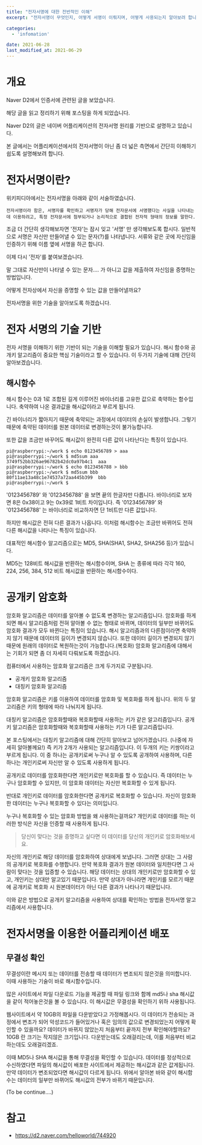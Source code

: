 ```yaml
---
title: "전자서명에 대한 전반적인 이해"
excerpt: "전자서명이 무엇인지, 어떻게 서명이 이뤄지며, 어떻게 사용되는지 알아보려 합니다."

categories:
  - 'infomation'

date: 2021-06-28
last_modified_at: 2021-06-29
---
```


# 개요

Naver D2에서 인증서에 관련된 글을 보았습니다. 

해당 글을 읽고 정리하기 위해 포스팅을 하게 되었습니다. 

Naver D2의 글은 네이버 어플리케이션의 전자서명 원리를 기반으로 설명하고 있습니다. 

본 글에서는 어플리케이션에서의 전자서명이 아닌 좀 더 넓은 측면에서 간단히 이해하기 쉽도록 설명해보려 합니다. 

# 전자서명이란?

위키피디아에서는 전자서명을 아래와 같이 서술하였습니다. 

```
전자서명이라 함은, 서명자를 확인하고 서명자가 당해 전자문서에 서명했다는 사실을 나타내는 데 이용하려고, 특정 전자문서에 첨부되거나 논리적으로 결합된 전자적 형태의 정보를 말한다.
```

조금 더 간단히 생각해보자면 '전자'는 잠시 잊고 '서명' 만 생각해보도록 합시다. 
일반적으로 서명은 자신만 만들어낼 수 있는 문자(?)를 나타냅니다. 
서류와 같은 곳에 자신임을 인증하기 위해 이름 옆에 서명을 하곤 합니다. 

이제 다시 '전자'를 붙여보겠습니다. 

말 그대로 자신만이 나타낼 수 있는 문자.... 가 아니고 값을 제출하여 자신임을 증명하는 방법입니다. 

어떻게 전자상에서 자신을 증명할 수 있는 값을 만들어낼까요? 

전자서명을 위한 기술을 알아보도록 하겠습니다. 

# 전자 서명의 기술 기반

전자 서명을 이해하기 위한 기반이 되는 기술을 이해할 필요가 있습니다. 
해시 함수와 공개키 알고리즘이 중요한 핵심 기술이라고 할 수 있습니다. 
이 두가지 기술에 대해 간단히 알아보겠습니다. 

## 해시함수

해시 함수는 0과 1로 조합된 길게 이루어진 바이너리를 고유한 값으로 축약하는 함수입니다. 
축약하여 나온 결과값을 해시값이라고 부르게 됩니다. 

긴 바이너리가 짧아지기 때문에 축약되는 과정에서 데이터의 손실이 발생합니다. 
그렇기때문에 축약된 데이터를 원본 데이터로 변경하는것이 불가능합니다. 

또한 값을 조금만 바꾸어도 해시값이 완전히 다른 값이 나타난다는 특징이 있습니다. 

```
pi@raspberrypi:~/work $ echo 0123456789 > aaa
pi@raspberrypi:~/work $ md5sum aaa
3749f52bb326ae96782b42dc0a97b4c1  aaa
pi@raspberrypi:~/work $ echo 0123456788 > bbb
pi@raspberrypi:~/work $ md5sum bbb
80f11ae13a48c1e74537a72aa445b399  bbb
pi@raspberrypi:~/work $
```

'0123456789' 와 '0123456788' 을 보면 끝의 한글자만 다릅니다. 
바이너리로 보자면 8은 0x38이고 9는 0x39로 1비트 차이입니다. 
즉 '0123456789' 와 '0123456788' 는 바이너리로 비교하자면 단 1비트만 다른 값입니다. 

하지만 해시값은 전혀 다른 결과가 나옵니다. 
이처럼 해시함수는 조금만 바뀌어도 전혀 다른 해시값을 나타나는 특징이 있습니다. 

대표적인 해시함수 알고리즘으로는 MD5, SHA(SHA1, SHA2, SHA256 등)가 있습니다.

MD5는 128비트 해시값을 반환하는 해시함수이며, SHA 는 종류에 따라 각각 160, 224, 256, 384, 512 비트 해시값을 반환하는 해시함수이다. 

# 공개키 암호화 

암호화 알고리즘은 데이터를 알아볼 수 없도록 변경하는 알고리즘입니다. 
암호화를 하게 되면 해시 알고리즘처럼 전혀 알아볼 수 없는 형태로 바뀌며, 데이터의 일부만 바뀌어도 암호화 결과가 모두 바뀐다는 특징이 있습니다. 
해시 알고리즘과의 다른점이라면 축약하지 않기 때문에 데이터의 길이가 변경되지 않습니다. 
또한 데이터 길이가 변경되지 않기 때문에 원래의 데이터로 복원하는것이 가능합니다.(복호화)
암호화 알고리즘에 대해서는 기회가 되면 좀 더 자세히 다뤄보도록 하겠습니다. 

컴퓨터에서 사용하는 암호화 알고리즘은 크게 두가지로 구분됩니다. 

* 공개키 암호화 알고리즘
* 대칭키 암호화 알고리즘

암호화 알고리즘은 키를 이용하여 데이터를 암호화 및 복호화를 하게 됩니다. 
위의 두 알고리즘은 키의 형태에 따라 나눠지게 됩니다. 

대칭키 알고리즘은 암호화할때와 복호화할때 사용하는 키가 같은 알고리즘입니다. 
공개키 알고리즘은 암호화할때와 복호화할때 사용하는 키가 다른 알고리즘입니다. 

본 포스팅에서는 대칭키 알고리즘에 대해 간단히 알아보고 넘어가겠습니다. (나중에 자세히 알아볼께요!)
즉 키가 2개가 사용되는 알고리즘입니다. 이 두개의 키는 키쌍이라고 부르게 됩니다. 
이 중 하나는 공개키로써 누구나 알 수 있도록 공개하여 사용하며, 다른 하나는 개인키로써 자신만 알 수 있도록 사용하게 됩니다. 

공개키로 데이터를 암호화한다면 개인키로만 복호화를 할 수 있습니다. 
즉 데이터는 누구나 암호화할 수 있지만, 이 암호화 데이터는 자신만 복호화할 수 있게 됩니다.

반대로 개인키로 데이터를 암호화한다면 공개키로 복호화할 수 있습니다. 
자신이 암호화한 데이터는 누구나 복호화할 수 있다는 의미입니다. 

누구나 복호화할 수 있는 암호화 방법을 왜 사용하는걸까요?
개인키로 데이터를 하는 이러한 방식은 자신을 인증할 때 사용하게 됩니다. 

> 당신이 맞다는 것을 증명하고 싶다면 이 데이터를 당신의 개인키로 암호화해보세요.

자신의 개인키로 해당 데이터를 암호화하여 상대에게 보냅니다. 
그러면 상대는 그 사람의 공개키로 복호화를 수행합니다. 
만약 복호화 결과가 원본 데이터와 일치한다면 그 사람이 맞다는 것을 입증할 수 있습니다. 
해당 데이터는 상대의 개인키로만 암호화할 수 있고, 개인키는 상대만 알고있기 때문입니다. 
만약 상대가 아니라면 개인키를 모르기 때문에 공개키로 복호화 시 원본데이터가 아닌 다른 결과가 나타나기 때문입니다.

이와 같은 방법으로 공개키 알고리즘을 사용하여 상대를 확인하는 방법을 전자서명 알고리즘에서 사용합니다.

# 전자서명을 이용한 어플리케이션 배포 

## 무결성 확인

무결성이란 메시지 또는 데이터를 전송할 때 데이터가 변조되지 않은것을 의미합니다.
이때 사용하는 기술이 바로 해시함수입니다. 

많은 사이트에서 파일 다운로드 기능을 제공할 때 파일 링크와 함께 md5나 sha 해시값을 같이 적어놓은것을 볼 수 있습니다. 
이 해시값은 무결성을 확인하기 위하 사용됩니다.

웹사이트에서 약 10GB의 파일을 다운받았다고 가정해봅시다.
이 데이터가 전송되는 과정에서 변조가 되어 악성코드가 들어있거나 혹은 임의의 값으로 변경되었는지 어떻게 확인할 수 있을까요?
데이터가 바뀌지 않았는지 처음부터 끝까지 전부 확인해야할까요? 
10GB 란 크기는 작지않은 크기입니다. 
다운받는데도 오래걸리는데, 이를 처음부터 비교하는데도 오래걸리겠죠.

이때 MD5나 SHA 해시값을 통해 무결성을 확인할 수 있습니다. 
데이터를 정상적으로 수신하였다면 파일의 해시값이 배포한 사이트에서 제공하는 해시값과 같은 값게됩니다. 
만약 데이터가 변조되었다면 해시값이 다르게 됩니다. 
위에서 알아본 바와 같이 해시함수는 데이터의 일부만 바뀌어도 해시값의 전부가 바뀌기 때문입니다.

(To be continue....)


# 참고 

* https://d2.naver.com/helloworld/744920
